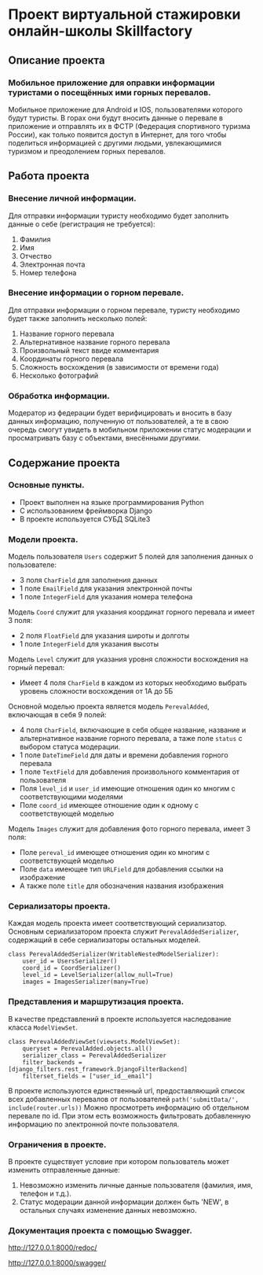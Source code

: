 # Проект виртуальной стажировки онлайн-школы Skillfactory
## Описание проекта
### Мобильное приложение для оправки информации туристами о посещённых ими горных перевалов.

Мобильное приложение для Android и IOS, пользователями которого будут туристы. В горах они будут вносить данные о перевале в приложение и отправлять их в ФСТР (Федерация спортивного туризма России), как только появится доступ в Интернет, для того чтобы поделиться информацией с другими людьми, увлекающимися туризмом и преодолением горных перевалов.
## Работа проекта
### Внесение личной информации.

Для отправки информации туристу необходимо будет заполнить данные о себе (регистрация не требуется):
1. Фамилия
2. Имя
3. Отчество
4. Электронная почта
5. Номер телефона

### Внесение информации о горном перевале.

Для отправки информации о горном перевале, туристу необходимо будет также заполнить несколько полей:
1. Название горного перевала
2. Альтернативное название горного перевала
3. Произвольный текст ввиде комментария
4. Координаты горного перевала
5. Сложность восхождения (в зависимости от времени года)
6. Несколько фотографий

### Обработка информации.

Модератор из федерации будет верифицировать и вносить в базу данных информацию, полученную от пользователей, а те в свою очередь смогут увидеть в мобильном приложении статус модерации и просматривать базу с объектами, внесёнными другими.

## Содержание проекта

### Основные пункты.

* Проект выполнен на языке программирования Python
* С использованием фреймворка Django
* В проекте используется СУБД SQLite3

### Модели проекта.

Модель пользователя `Users` содержит 5 полей для заполнения данных о пользователе:
* 3 поля `CharField` для заполнения данных
* 1 поле `EmailField` для указания электронной почты
* 1 поле `IntegerField` для указания номера телефона

Модель `Coord` служит для указания координат горного перевала и имеет 3 поля:
* 2 поля `FloatField` для указания широты и долготы
* 1 поле `IntegerField` для указания высоты

Модель `Level` служит для указания уровня сложности восхождения на горный перевал:
* Имеет 4 поля `CharField` в каждом из которых необходимо выбрать уровень сложности восхождения от 1А до 5Б

Основной моделью проекта является модель `PerevalAdded`, включающая в себя 9 полей:
* 4 поля `CharField`, включающие в себя общее название, название и альтернативное название горного перевала, а таже поле `status` с выбором статуса модерации.
* 1 поле `DateTimeField` для даты и времени добавления горного перевала
* 1 поле `TextField` для добавления произвольного комментария от пользователя
* Поля `level_id` и `user_id` имеющие отношения один ко многим с соответствующими моделями
* Поле `coord_id` имеющее отношение один к одному с соответствующей моделью

Модель `Images` служит для добавления фото горного перевала, имеет 3 поля:
* Поле `pereval_id` имеющее отношения один ко многим с соответствующей моделью
* Поле `data` имеющее тип `URLField` для добавления ссылки на изображение
* А также поле `title` для обозначения названия изображения

### Сериализаторы проекта.

Каждая модель проекта имеет соответствующий сериализатор.
Основным сериализатором проекта служит `PerevalAddedSerializer`, содержащий в себе сериализаторы остальных моделей.

```
class PerevalAddedSerializer(WritableNestedModelSerializer):
    user_id = UsersSerializer()
    coord_id = CoordSerializer()
    level_id = LevelSerializer(allow_null=True)
    images = ImagesSerializer(many=True)
```

### Представления и маршрутизация проекта.

В качестве представлений в проекте используется наследование класса `ModelViewSet`.
```
class PerevalAddedViewSet(viewsets.ModelViewSet):
    queryset = PerevalAdded.objects.all()
    serializer_class = PerevalAddedSerializer
    filter_backends = [django_filters.rest_framework.DjangoFilterBackend]
    filterset_fields = ["user_id__email"]
```
В проекте используются единственный url, предоставляющий список всех добавленных перевалов от пользователей
`path('submitData/', include(router.urls))`
Можно просмотреть информацию об отдельном перевале по id.
При этом есть возможность фильтровать добавленную информацию по электронной почте пользователя.

### Ограничения в проекте.

В проекте существует условие при котором пользователь может изменить отправленные данные:
1. Невозможно изменить личные данные пользователя (фамилия, имя, телефон и т.д.).
2. Статус модерации данной информации должен быть 'NEW', в остальных случаях изменение данных невозможно.

### Документация проекта с помощью Swagger.

http://127.0.0.1:8000/redoc/

http://127.0.0.1:8000/swagger/